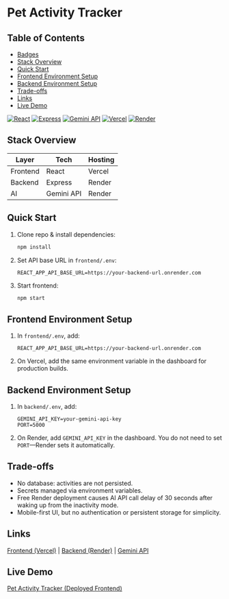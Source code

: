 # Pet Activity Tracker

## Table of Contents
- [Badges](#badges)
- [Stack Overview](#stack-overview)
- [Quick Start](#quick-start)
- [Frontend Environment Setup](#frontend-environment-setup)
- [Backend Environment Setup](#backend-environment-setup)
- [Trade-offs](#trade-offs)
- [Links](#links)
- [Live Demo](#live-demo)

[![React](https://img.shields.io/badge/Frontend-React-blue?logo=react)](https://react.dev)
[![Express](https://img.shields.io/badge/Backend-Express-green?logo=express)](https://expressjs.com)
[![Gemini API](https://img.shields.io/badge/AI-Gemini-yellow?logo=google)](https://ai.google.dev)
[![Vercel](https://img.shields.io/badge/Deploy-Vercel-black?logo=vercel)](https://vercel.com)
[![Render](https://img.shields.io/badge/Deploy-Render-blue?logo=render)](https://render.com)

## Stack Overview
| Layer     | Tech         | Hosting  |
|-----------|--------------|----------|
| Frontend  | React        | Vercel   |
| Backend   | Express      | Render   |
| AI        | Gemini API   | Render   |

## Quick Start
1. Clone repo & install dependencies:
   ```bash
   npm install
   ```
2. Set API base URL in `frontend/.env`:
   ```
   REACT_APP_API_BASE_URL=https://your-backend-url.onrender.com
   ```
3. Start frontend:
   ```bash
   npm start
   ```

## Frontend Environment Setup
1. In `frontend/.env`, add:
   ```
   REACT_APP_API_BASE_URL=https://your-backend-url.onrender.com
   ```
2. On Vercel, add the same environment variable in the dashboard for production builds.

## Backend Environment Setup
1. In `backend/.env`, add:
   ```
   GEMINI_API_KEY=your-gemini-api-key
   PORT=5000
   ```
2. On Render, add `GEMINI_API_KEY` in the dashboard. You do not need to set `PORT`—Render sets it automatically.

## Trade-offs
- No database: activities are not persisted.
- Secrets managed via environment variables.
- Free Render deployment causes AI API call delay of 30 seconds after waking up from the inactivity mode.
- Mobile-first UI, but no authentication or persistent storage for simplicity.

## Links
[Frontend (Vercel)](https://vercel.com) | [Backend (Render)](https://render.com) | [Gemini API](https://ai.google.dev)

## Live Demo
[Pet Activity Tracker (Deployed Frontend)](https://pet-activity-tracker-six.vercel.app/)